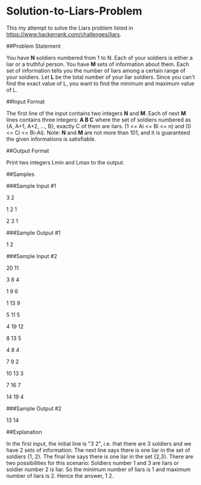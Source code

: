 # Solution-to-Liars-Problem
This my attempt to solve the Liars problem listed in https://www.hackerrank.com/challenges/liars.

##Problem Statement

You have **N** soldiers numbered from 1 to N. Each of your soldiers is either a liar or a truthful person. You have **M** sets of information about them. Each set of information tells you the number of liars among a certain range of your soldiers. Let **L** be the total number of your liar soldiers. Since you can't find the exact value of L, you want to find the minimum and maximum value of L.

##Input Format

The first line of the input contains two integers **N** and **M**.
Each of next **M** lines contains three integers: 
**A B C** where the set of soldiers numbered as {A, A+1, A+2, ..., B}, exactly C of them are liars. (1 <= Ai <= Bi <= n) and (0 <= Ci <= Bi-Ai).
Note: **N** and **M** are not more than 101, and it is guaranteed the given informations is satisfiable.

##Output Format 

Print two integers Lmin and Lmax to the output.

##Samples

###Sample Input #1

3 2

1 2 1

2 3 1

###Sample Output #1

1 2

###Sample Input #2

20 11

3 8 4

1 9 6

1 13 9

5 11 5

4 19 12

8 13 5

4 8 4

7 9 2

10 13 3

7 16 7

14 19 4

###Sample Output #2

13 14

##Explanation 

In the first input, the initial line is "3 2", i.e. that there are 3 soldiers and we have 2 sets of information. The next line says there is one liar in the set of soldiers {1, 2}. The final line says there is one liar in the set {2,3}. There are two possibilities for this scenario: Soldiers number 1 and 3 are liars or soldier number 2 is liar. 
So the minimum number of liars is 1 and maximum number of liars is 2. Hence the answer, 1 2.

